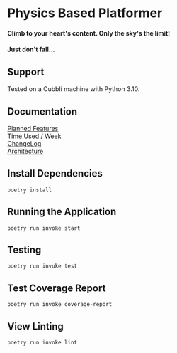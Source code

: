 # Physics Based Platformer

#### Climb to your heart's content. Only the sky's the limit!
#### Just don't fall...

## Support
Tested on a Cubbli machine with Python 3.10.

## Documentation
[Planned Features](https://github.com/LeoLampio/OHTE-teht/blob/main/dokumentaatio/vaatimusmaarittely.md)\
[Time Used / Week](https://github.com/LeoLampio/OHTE-teht/blob/main/dokumentaatio/tuntikirjanpito.md)\
[ChangeLog](https://github.com/LeoLampio/OHTE-teht/blob/main/dokumentaatio/changelog.md)\
[Architecture](https://github.com/LeoLampio/OHTE-teht/blob/main/dokumentaatio/arkkitehtuuri.md)

## Install Dependencies
```poetry install```

## Running the Application
```poetry run invoke start```

## Testing
```poetry run invoke test```

## Test Coverage Report
```poetry run invoke coverage-report```

## View Linting
```poetry run invoke lint```

